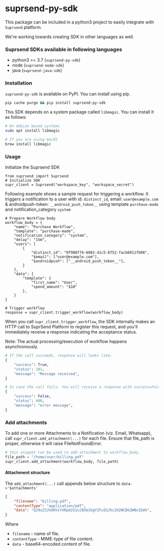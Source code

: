 # suprsend-py-sdk
This package can be included in a python3 project to easily integrate
with `Suprsend` platform.

We're working towards creating SDK in other languages as well.

### Suprsend SDKs available in following languages
* python3 >= 3.7 (`suprsend-py-sdk`)
* node (`suprsend-node-sdk`)
* java (`suprsend-java-sdk`)

### Installation
`suprsend-py-sdk` is available on PyPI. You can install using pip.
```bash
pip cache purge && pip install suprsend-py-sdk
```
This SDK depends on a system package called `libmagic`. You can install it as follows:
```bash
# On debian based systems
sudo apt install libmagic

# If you are using macOS
brew install libmagic
```

### Usage
Initialize the Suprsend SDK
```python3
from suprsend import Suprsend
# Initialize SDK
supr_client = Suprsend("workspace_key", "workspace_secret")
```

Following example shows a sample request for triggering a workflow.
It triggers a notification to a user with id: `distinct_id`,
email: `user@example.com` & androidpush-token: `__android_push_token__`
using template `purchase-made` and notification_category `system`

```python3
# Prepare Workflow body
workflow_body = {
    "name": "Purchase Workflow",
    "template": "purchase-made",
    "notification_category": "system",
    "delay": "15m",
    "users": [
        {
            "distinct_id": "0f988f74-6982-41c5-8752-facb6911fb08",
            "$email": ["user@example.com"],
            "$androidpush": ["__android_push_token__"],
        }
    ],
    "data": {
        "template": {
            "first_name": "User",
            "spend_amount": "$10"
        },
    }
}

# Trigger workflow
response = supr_client.trigger_workflow(workflow_body)

```
When you call `supr_client.trigger_workflow`, the SDK internally makes an HTTP call to SuprSend
Platform to register this request, and you'll immediately receive a response indicating
the acceptance status.

Note: The actual processing/execution of workflow happens asynchronously.

```python
# If the call succeeds, response will looks like:
{
    "success": True,
    "status": 201,
    "message": "Message received",
}

# In case the call fails. You will receive a response with success=False
{
    "success": False,
    "status": 400,
    "message": "error message",
}
```

### Add attachments

To add one or more Attachments to a Notification (viz. Email, Whatsapp),
call `supr_client.add_attachment(...)` for each file.
Ensure that file_path is proper, otherwise it will raise FileNotFoundError.
```python
# this snippet can be used to add attachment to workflow_body.
file_path = "/home/user/billing.pdf"
supr_client.add_attachment(workflow_body, file_path)
```

#### Attachment structure
The `add_attachment(...)` call appends below structure to `data->'$attachments'`

```json
{
    "filename": "billing.pdf",
    "contentType": "application/pdf",
    "data": "Q29uZ3JhdHVsYXRpb25zLCB5b3UgY2FuIGJhc2U2NCBkZWNvZGUh",
}
```
Where
* `filename` - name of file.
* `contentType` - MIME-type of file content.
* `data` - base64-encoded content of file.
